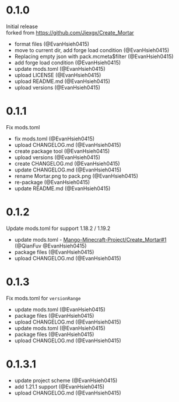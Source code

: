 # 0.1.0

Initial release  
forked from https://github.com/Jiexgx/Create_Mortar

- format files (@EvanHsieh0415)
- move to current dir, add forge load condition (@EvanHsieh0415)
- Replacing empty json with pack.mcmeta$filter (@EvanHsieh0415)
- add forge load condition (@EvanHsieh0415)
- update mods.toml (@EvanHsieh0415)
- upload LICENSE (@EvanHsieh0415)
- upload README.md (@EvanHsieh0415)
- upload versions (@EvanHsieh0415)

# 0.1.1

Fix mods.toml

- fix mods.toml (@EvanHsieh0415)
- upload CHANGELOG.md (@EvanHsieh0415)
- create package tool (@EvanHsieh0415)
- upload versions (@EvanHsieh0415)
- create CHANGELOG.md (@EvanHsieh0415)
- update CHANGELOG.md (@EvanHsieh0415)
- rename Mortar.png to pack.png (@EvanHsieh0415)
- re-package (@EvanHsieh0415)
- update README.md (@EvanHsieh0415)

# 0.1.2

Update mods.toml for support 1.18.2 / 1.19.2

- update mods.toml - [Mango-Minecraft-Project/Create_Mortar#1](https://github.com/Mango-Minecraft-Project/Create_Mortar/issues/1) (@QianFuv @EvanHsieh0415)
- package files (@EvanHsieh0415)
- upload CHANGELOG.md (@EvanHsieh0415)

# 0.1.3

Fix mods.toml for `versionRange`

- update mods.toml (@EvanHsieh0415)
- package files (@EvanHsieh0415)
- upload CHANGELOG.md (@EvanHsieh0415)
- update mods.toml (@EvanHsieh0415)
- package files (@EvanHsieh0415)
- upload CHANGELOG.md (@EvanHsieh0415)

# 0.1.3.1

- update project scheme (@EvanHsieh0415)
- add 1.21.1 support (@EvanHsieh0415)
- upload CHANGELOG.md (@EvanHsieh0415)